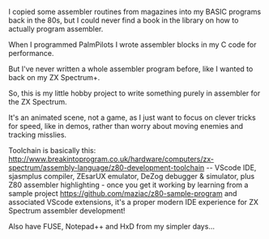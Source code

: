 I copied some assembler routines from magazines into my BASIC programs back in the 80s, but I could never find a book in the library on how to actually program assembler.

When I programmed PalmPilots I wrote assembler blocks in my C code for performance.

But I've never written a whole assembler program before, like I wanted to back on my ZX Spectrum+.

So, this is my little hobby project to write something purely in assembler for the ZX Spectrum.

It's an animated scene, not a game, as I just want to focus on clever tricks for speed, like in demos, rather than worry about moving enemies and tracking misslies. 

Toolchain is basically this: http://www.breakintoprogram.co.uk/hardware/computers/zx-spectrum/assembly-language/z80-development-toolchain -- VScode IDE, sjasmplus compiler, ZEsarUX emulator, DeZog debugger & simulator, plus Z80 assembler highlighting - once you get it working by learning from a sample project https://github.com/maziac/z80-sample-program and associated VScode extensions, it's a proper modern IDE experience for ZX Spectrum assembler development!

Also have FUSE, Notepad++ and HxD from my simpler days...

